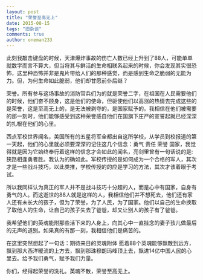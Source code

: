 ```yaml
---
layout: post
title: "荣誉至高无上"
date: 2015-08-15
tags: "旧杂谈"
comments: true
author: oneman233
---
```


此刻我敲击键盘的时候，天津爆炸事故的伤亡人数已经上升到了88人，可能单单就数字而言不算大，但当将其与鲜活的生命相联系起来的时候，你会发现其实很恐怖，这里种恐怖并非是鬼片带给人们的那种感觉，而是感到生命之脆弱的无能为力。但，为何生命如此脆弱，他们却甘愿前仆后继？

荣誉。所有参与这场事故的消防官兵们为的就是荣誉二字，在祖国在人民需要他们的时候，他们奋不顾身，这是他们的使命，但驱使他们以高涨的热情去完成这些的是荣誉，这是至高无上的，是无法被剥夺的，是国家赋予的。我相信在他们被需要的那一刻时，他们能够感受到这种荣誉感自他们在国旗下庄严的宣誓起就已经深深的扎根在他们的心里。

西点军校世界闻名，美国所有的五星将军全都出自这所学校，从学员到校报道的第一天起，他们的心里就必须要深深的记住这几个信念：勇气 责任 荣誉 国家，我觉得就是因为它始终奉行着这样的信念才会如此的闻名，亮剑里曾有一句话说的是:狭路相逢勇者胜。我认为的确如此。军校传授的是如何成为一个合格的军人，其次才是一些战斗技巧，以此类推，学校传授的的应是学习的方法，其次才该着眼于考试。

所以我同样认为真正的军人并不是战斗技巧十分超的人，而是心中有国家，自身有勇气的人。而这逝世的88人就是这样的人，我相信他们并不想死去，他们还有家人还有未长大的孩子，但为了荣誉，为了人民，为了国家。他们以自己的生命换取了取他人的生命，让自己的孩子失去了爸爸，却又让别人的孩子有了爸爸。

我希望他们的英魂能附那些活下来的人身上，向其心中一直挂念的妻子孩儿做最后的无声的道别。如果真的有那一刻，我相信他们是痛苦的。

在这里突然想起了一句话：期待来日的灵魂附体 愿着88个英魂能够飘散到远方，飘到那大西洋暖流的上方去，飘到那珠穆朗玛峰顶上去，飘进14亿中国人民的心里去。给予我们勇气，赋予我们力量。

你们，经得起荣誉的洗礼。英魂不散，荣誉至高无上。